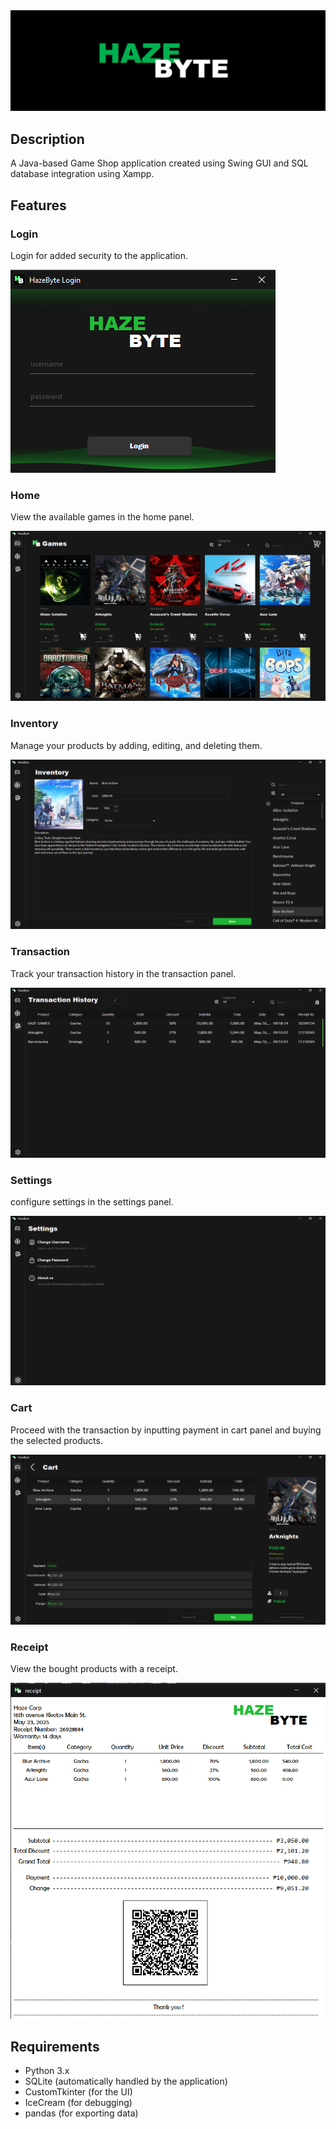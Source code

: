 <div align="center">
  <img src="HazeByteBanner.png" alt="Haze Byte"/>
</div>

<h2>Description</h2>
<p>A Java-based Game Shop application created using Swing GUI and SQL database integration using Xampp.</p>


<h2>Features</h2>

<h3>Login</h3>
<p>Login for added security to the application.</p>
<img src="screenshots/login.png" alt="Login"/>

<h3>Home</h3>
<p>View the available games in the home panel.</p>
<img src="screenshots/home.png" alt="Home"/>

<h3>Inventory</h3>
<p>Manage your products by adding, editing, and deleting them.</p>
<img src="screenshots/edit.png" alt="Inventory"/>

<h3>Transaction</h3>
<p>Track your transaction history in the transaction panel.</p>
<img src="screenshots/transaction.png" alt="Transaction"/>

<h3>Settings</h3>
<p>configure settings in the settings panel.</p>
<img src="screenshots/settings.png" alt="Settings"/>

<h3>Cart</h3>
<p>Proceed with the transaction by inputting payment in cart panel and buying the selected products.</p>
<img src="screenshots/cart.png" alt="Cart"/>

<h3>Receipt</h3>
<p>View the bought products with a receipt.</p>
<img src="screenshots/receipt.png" alt="Receipt"/>


## Requirements

- Python 3.x
- SQLite (automatically handled by the application)
- CustomTkinter (for the UI)
- IceCream (for debugging)
- pandas (for exporting data)

 
